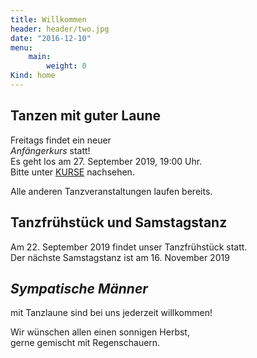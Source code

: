 ```yaml
---
title: Willkommen
header: header/two.jpg
date: "2016-12-10"
menu:
    main:
        weight: 0
Kind: home
---
```


## Tanzen mit guter Laune  

Freitags findet ein neuer  
*Anfängerkurs* statt!  
Es geht los am 27. September 2019, 19:00 Uhr.  
Bitte unter [KURSE](kurse) nachsehen.  

Alle anderen Tanzveranstaltungen laufen bereits.  

## Tanzfrühstück und Samstagstanz

Am 22. September 2019 findet unser Tanzfrühstück statt.  
Der nächste Samstagstanz ist am 16. November 2019  

## *Sympatische Männer*  
mit Tanzlaune sind bei uns jederzeit willkommen!  

Wir wünschen allen einen sonnigen Herbst,  
gerne gemischt mit Regenschauern.  
